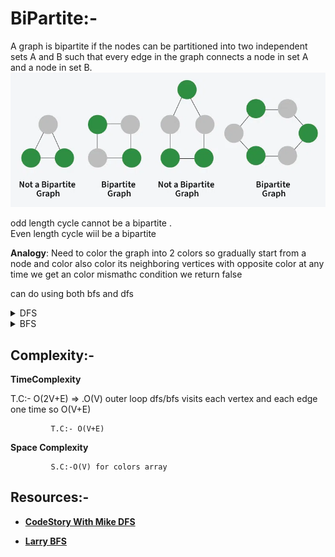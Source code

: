 # BiPartite:-

A graph is bipartite if the nodes can be partitioned into two independent sets A and B such that every edge in the graph connects a node in set A and a node in set B.
![bipartite](./Bipartite.png)

odd length cycle cannot be a bipartite . \
Even length cycle wiil be a bipartite

**Analogy**:
Need to color the graph into 2 colors so gradually start from a node and color also color its neighboring vertices with opposite color at any time we get an color mismathc condition we return false

can do using both bfs and dfs

<details>
<summary>DFS</summary>

```python
graph = [[1,2,3],[0,2],[0,1,3],[0,2]]
#dfs
N = len(graph)
color = [-1]*N

for node in range(N):

    if color[node]!=-1:
        continue
    stack = [(node,-1)]
    color[node] = 0
    while stack:
        curr_node,parent = stack.pop()
        curr_color = color[curr_node]
        for neighbor in graph[curr_node]:
            if neighbor == parent:
                continue
            if color[neighbor] != -1:
                if curr_color == color[neighbor]:
                    return False
            else:
                color[neighbor] = 1 - curr_color
                stack.append((neighbor,curr_node))

return True


# recursive dfs
"""
def check_bipartite(curr_node,curr_color):
    color[curr_node] = curr_color
    for neighbor in graph[curr_node]:
        if color[neighbor] == curr_color:
            return False
        if color[neighbor] == -1 :
            if not check_bipartite(neighbor,1-curr_color):
                return False

    return True

for i in range (N):
    if color[i] == -1 :
        if not   check_bipartite(i,0):
            return False
"""
return True
```

</details>

<details>
<summary>BFS</summary>

```python
#bfs
N = len(graph)
BLACK = 0
WHITE = 1
GREY= 2
colors = [GREY]*N
#iterative
"""def color(start):
    queue = deque([start])
    colors[start] =    BLACK
    while queue:
        current = queue.popleft()
        for neighbor in graph[current]:
            if colors[neighbor] == colors[current]:
                return False

            if colors[neighbor] == GREY:
                if colors[current] ==  BLACK:
                    colors[neighbor] = WHITE
                else:
                    colors[neighbor] = BLACK
                queue.append(neighbor)

    return True


    for node in range(N):
    if colors[node] == GREY:
        colors[node] = BLACK
        if not color(node):
            return False
return True

"""

#recursive
def color(start):
    for neighbor in graph[start]:
        if colors[neighbor] == colors[start]:
            return False
        if colors[neighbor] == GREY:
            if colors[start] == BLACK:
                colors[neighbor] = WHITE
            else:
                colors[neighbor] = BLACK

            if not color(neighbor):
                return False
    return True
for node in range(N):
    if colors[node] == GREY:
        colors[node] = BLACK
        if not color(node):
            return False
return True

```

</details>

## Complexity:-

**TimeComplexity**

T.C:- O(2V+E) => .O(V) outer loop dfs/bfs visits each vertex and each edge one time so O(V+E)

             T.C:- O(V+E)

**Space Complexity**

             S.C:-O(V) for colors array

## Resources:-

- **[CodeStory With Mike DFS](https://youtu.be/NeU-C1PTWB8?si=RjC-zAFS6s1OSMaw)**

- **[Larry BFS ](https://youtu.be/I1NSpleDhQM?si=kUZLPz3oJnEKR_Ng)**
